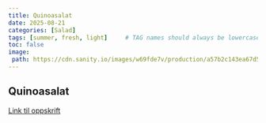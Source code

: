 ```yaml
---
title: Quinoasalat 
date: 2025-08-21
categories: [Salad]
tags: [summer, fresh, light]     # TAG names should always be lowercase
toc: false
image:
 path: https://cdn.sanity.io/images/w69fde7v/production/a57b2c143ea67d55be86196a7751323b2ae96271-4000x6000.jpg?fm=webp&q=80&auto=format
---
```

## Quinoasalat

[Link til oppskrift](https://lindastuhaug.no/min-nye-favoritt-quinoasalat)
